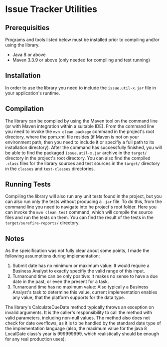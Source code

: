 # Issue Tracker Utilities

## Prerequisities

Programs and tools listed below must be installed prior to compiling and/or using the library.

* Java 8 or above
* Maven 3.3.9 or above (only needed for compiling and test running)

## Installation

In order to use the library you need to include the `issue.util-x.jar` file in your application's runtime.

## Compilation

The library can be compiled by using the Maven tool on the command line (or with Maven integration within a suitable IDE). From the command line you need to invoke the `mvn clean package` command in the project's root directory, where the pom.xml file resides (if Maven is not on your environment path, then you need to include it or specifiy a full path to its installation directory). After the command has successfully finished, you will be able to find the packaged `issue.util-x.jar` archive in the `target/` directory in the project's root directory. You can also find the compiled `.class` files for the library sources and test sources in the `target/` directory in the `classes` and `test-classes` directories.

## Running Tests

Compiling the library will also run any unit tests found in the project, but you can also run only the tests without producing a `.jar` file. To do this, from the command line you need to navigate into he project's root folder. Here you can invoke the `mvn clean test` command, which will compile the source files and run the tests on them. You can find the result of the tests in the `target/surefire-reports/` directory.

## Notes

As the speicification was not fully clear about some points, I made the following assumptions during implementation:
1. Submit date has no minimum or maximum value: It would require a Business Analyst to exactly specifiy the valid range of this input.
2. Turnaround time can be only positive: It makes no sense to have a due date in the past, or even the present for a task.
3. Turnaround time has no maximum value: Also typically a Business Analyst's task to determine this value, current implementation enables any value, that the platform supports for the data type.

The library's CalculateDueDate method typically throws an exception on invalid arguments. It is the caller's responsibility to call the method with valid parameters, including non-null values. The method also does not check for date overflows, as it is to be handled by the standard date type of the implementation language (also, the maximum value for the java 8 LocalDate class's year is 999999999, which realistically should be enough for any real production uses).